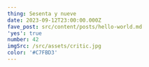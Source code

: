 ```yaml
---
thing: Sesenta y nueve
date: 2023-09-12T23:00:00.000Z
fave_post: src/content/posts/hello-world.md
'yes': true
number: 42
imgSrc: /src/assets/critic.jpg
color: '#C7FBD3'
---
```





